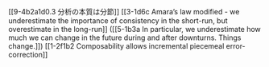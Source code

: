 [[9-4b2a1d0.3 分析の本質は分節]]
	[[3-1d6c Amara’s law modified - we underestimate the importance of consistency in the short-run, but overestimate in the long-run]] ([[5-1b3a In particular, we underestimate how much we can change in the future during and after downturns. Things change.]])
		[[1-2f1b2 Composability allows incremental piecemeal error-correction]]
